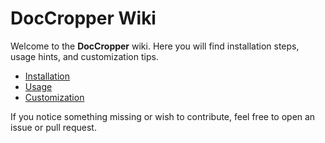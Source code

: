 # DocCropper Wiki

Welcome to the **DocCropper** wiki. Here you will find installation steps, usage hints, and customization tips.

- [Installation](Installation.md)
- [Usage](Usage.md)
- [Customization](Customization.md)

If you notice something missing or wish to contribute, feel free to open an issue or pull request.
